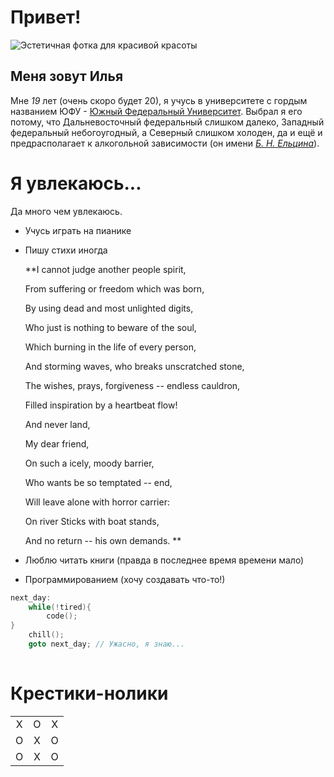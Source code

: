 # Привет! 
![Эстетичная фотка для красивой красоты](https://celes.club/uploads/posts/2022-05/1653870904_27-celes-club-p-estetichnie-oboi-na-noutbuk-krasivie-27.jpg)


## Меня зовут Илья

Мне _19_ лет (очень скоро будет 20), я учусь в университете с гордым названием ЮФУ - [Южный Федеральный Университет](https://sfedu.ru/). Выбрал я его потому, что Дальневосточный федеральный слишком далеко, Западный федеральный небогоугодный, а Северный слишком холоден, да и ещё и предрасполагает к алкогольной зависимости (он имени [*Б. Н. Ельцина*](https://en.wikipedia.org/wiki/Boris_Yeltsin)).



# Я увлекаюсь...
Да много чем увлекаюсь.
- Учусь играть на пианике
- Пишу стихи иногда 


    **I cannot judge another people spirit,

    From suffering or freedom which was born,

    By using dead and most unlighted digits,

    Who just is nothing to beware of the soul,
   


    Which burning in the life of every person,

    And storming waves, who breaks unscratched stone,

    The wishes, prays, forgiveness -- endless cauldron,

    Filled inspiration by a heartbeat flow! 
   

    And never land, 

    My dear friend,

    
    On such a icely, moody barrier,

    Who wants be so temptated -- end,

    Will leave alone with horror carrier:

    On river Sticks with boat stands,

    And no return     --     his own demands. **

- Люблю читать книги (правда в последнее время времени мало)


- Программированием (хочу создавать что-то!)
```C
next_day:
    while(!tired){
        code();
}
    chill();
    goto next_day; // Ужасно, я знаю...
    
```






# Крестики-нолики
|   |   |   |
|:-:|:-:|:-:|   
| X | O | X |
| O | X | O | 
| O | X | O | 



